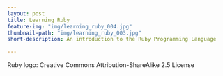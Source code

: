 ```yaml
---
layout: post
title: Learning Ruby
feature-img: "img/learning_ruby_004.jpg"
thumbnail-path: "img/learning_ruby_003.jpg"
short-description: An introduction to the Ruby Programming Language

---
```



Ruby logo:   Creative Commons Attribution-ShareAlike 2.5 License 